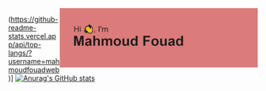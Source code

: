   <img align="right" alt="Coding" width="400" src="https://github.com/mahmoudfouadweb/mahmoudfouadweb/blob/main/header.png">
  
(https://github-readme-stats.vercel.app/api/top-langs/?username=mahmoudfouadweb)]
[![Anurag's GitHub stats](https://github-readme-stats.vercel.app/api?username=mahmoudfouadweb)](https://github.com/mahmoudfouadweb/github-readme-stats)
